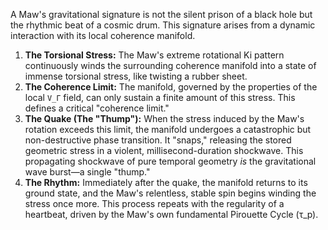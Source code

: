 A Maw's gravitational signature is not the silent prison of a black hole but the rhythmic beat of a cosmic drum. This signature arises from a dynamic interaction with its local coherence manifold.

1.  **The Torsional Stress:** The Maw's extreme rotational Ki pattern continuously winds the surrounding coherence manifold into a state of immense torsional stress, like twisting a rubber sheet.
2.  **The Coherence Limit:** The manifold, governed by the properties of the local `V_Γ` field, can only sustain a finite amount of this stress. This defines a critical "coherence limit."
3.  **The Quake (The "Thump"):** When the stress induced by the Maw's rotation exceeds this limit, the manifold undergoes a catastrophic but non-destructive phase transition. It "snaps," releasing the stored geometric stress in a violent, millisecond-duration shockwave. This propagating shockwave of pure temporal geometry *is* the gravitational wave burst—a single "thump."
4.  **The Rhythm:** Immediately after the quake, the manifold returns to its ground state, and the Maw's relentless, stable spin begins winding the stress once more. This process repeats with the regularity of a heartbeat, driven by the Maw's own fundamental Pirouette Cycle (τ_p).